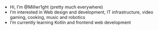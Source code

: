 -  Hi, I’m @Millwr1ght (pretty much everywhere)
-  I’m interested in Web design and development, IT infrastructure, video gaming, cooking, music and robotics
-  I’m currently learning Kotlin and frontend web development 
<!---
Millwr1ght/Millwr1ght is a ✨ special ✨ repository because its `README.md` (this file) appears on your GitHub profile.
You can click the Preview link to take a look at your changes.
--->
